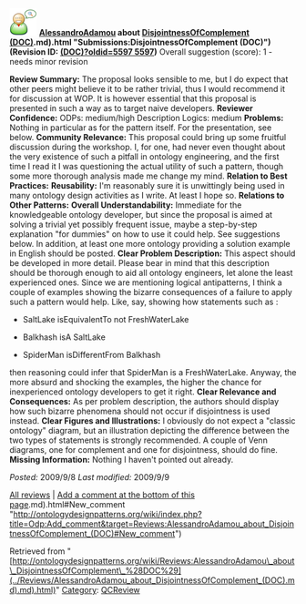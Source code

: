 [![](../images/thumb/2/29/Reviewer.png/48px-Reviewer.png)](../Image/Reviewer.png.md "Reviewer.png")
__[AlessandroAdamou](../User/AlessandroAdamou.md "User:AlessandroAdamou") about [DisjointnessOfComplement (DOC)](../Submissions/DisjointnessOfComplement_(DOC).md).md).html "Submissions:DisjointnessOfComplement (DOC)") (Revision ID: [(DOC)?oldid=5597 5597](../Submissions/DisjointnessOfComplement.md "http://ontologydesignpatterns.org/wiki/Submissions:DisjointnessOfComplement"))__
Overall suggestion (score): 1 - needs minor revision




 __Review Summary:__ The proposal looks sensible to me, but I do expect that other peers might believe it to be rather trivial, thus I would recommend it for discussion at WOP. It is however essential that this proposal is presented in such a way as to target naive developers.
__Reviewer Confidence:__ ODPs: medium/high
Description Logics: medium
__Problems:__ Nothing in particular as for the pattern itself. For the presentation, see below.
__Community Relevance:__ This proposal could bring up some fruitful discussion during the workshop. I, for one, had never even thought about the very existence of such a pitfall in ontology engineering, and the first time I read it I was questioning the actual utility of such a pattern, though some more thorough analysis made me change my mind.
__Relation to Best Practices:__ 
__Reusability:__ I'm reasonably sure it is unwittingly being used in many ontology design activities as I write. At least I hope so.
__Relations to Other Patterns:__ 
__Overall Understandability:__ Immediate for the knowledgeable ontology developer, but since the proposal is aimed at solving a trivial yet possibly frequent issue, maybe a step-by-step explanation "for dummies" on how to use it could help. See suggestions below. 
In addition, at least one more ontology providing a solution example in English should be posted.
__Clear Problem Description:__ This aspect should be developed in more detail. Please bear in mind that this description should be thorough enough to aid all ontology engineers, let alone the least experienced ones.
Since we are mentioning logical antipatterns, I think a couple of examples showing the bizarre consequences of a failure to apply such a pattern would help. Like, say, showing how statements such as : 


- SaltLake isEquivalentTo not FreshWaterLake  

- Balkhash isA SaltLake  

- SpiderMan isDifferentFrom Balkhash  




then reasoning could infer that SpiderMan is a FreshWaterLake. Anyway, the more absurd and shocking the examples, the higher the chance for inexperienced ontology developers to get it right.
__Clear Relevance and Consequences:__ As per problem description, the authors should display how such bizarre phenomena should not occur if disjointness is used instead.
__Clear Figures and Illustrations:__ I obviously do not expect a "classic ontology" diagram, but an illustration depicting the difference between the two types of statements is strongly recommended. A couple of Venn diagrams, one for complement and one for disjointness, should do fine.
__Missing Information:__ Nothing I haven't pointed out already.

_Posted:_ 2009/9/8 _Last modified:_ 2009/9/9



[All reviews](../Reviews/Main.md "Reviews:Main") | [Add a comment at the bottom of this page](index.php@title=Odp%253AAdd_comment&target=../Reviews/AlessandroAdamou_about_DisjointnessOfComplement_(DOC).md).md).html#New_comment "http://ontologydesignpatterns.org/wiki/index.php?title=Odp:Add_comment&target=Reviews:AlessandroAdamou_about_DisjointnessOfComplement_(DOC)#New_comment")


Retrieved from "[http://ontologydesignpatterns.org/wiki/Reviews:AlessandroAdamou\_about\_DisjointnessOfComplement\_%28DOC%29](../Reviews/AlessandroAdamou_about_DisjointnessOfComplement_(DOC).md).md).html)"
 [Category](http://ontologydesignpatterns.org/wiki/Special:Categories "Special:Categories"): [QCReview](../Category/QCReview.md "Category:QCReview")